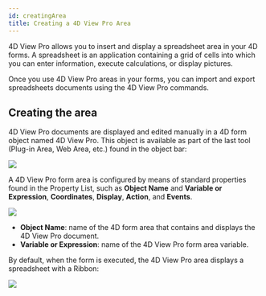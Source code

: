 ```yaml
---
id: creatingArea
title: Creating a 4D View Pro Area
---
```


4D View Pro allows you to insert and display a spreadsheet area in your 4D forms. A spreadsheet is an application containing a grid of cells into which you can enter information, execute calculations, or display pictures.

Once you use 4D View Pro areas in your forms, you can import and export spreadsheets documents using the 4D View Pro commands.

## Creating the area  

4D View Pro documents are displayed and edited manually in a 4D form object named 4D View Pro. This object is available as part of the last tool (Plug-in Area, Web Area, etc.) found in the object bar:

![](assets/en/ViewPro/vpArea.PNG)

A 4D View Pro form area is configured by means of standard properties found in the Property List, such as **Object Name** and **Variable or Expression**, **Coordinates**, **Display**, **Action**, and **Events**.

![](assets/en/ViewPro/vpPropertyList.PNG)

*	**Object Name**: name of the 4D form area that contains and displays the 4D View Pro document.
*	**Variable or Expression**: name of the 4D View Pro form area variable.

By default, when the form is executed, the 4D View Pro area displays a spreadsheet with a Ribbon:

![](assets/en/ViewPro/vpSpreadsheet.PNG)